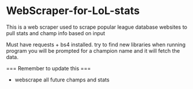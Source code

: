# WebScraper-for-LoL-stats
This is a web scraper used to scrape popular league database websites to pull stats and champ info based on input

Must have requests + bs4 installed.
try to find new libraries
when running program you will be prompted for a champion name and it will fetch the data.

=== Remember to update this ===
- webscrape all future champs and stats
